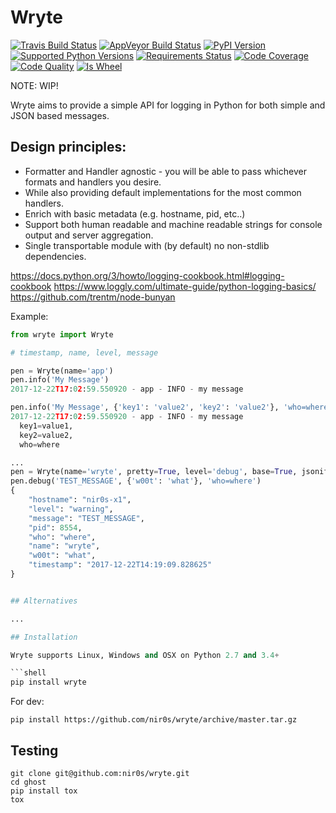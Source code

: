Wryte
=====

[![Travis Build Status](https://travis-ci.org/nir0s/wryte.svg?branch=master)](https://travis-ci.org/nir0s/wryte)
[![AppVeyor Build Status](https://ci.appveyor.com/api/projects/status/kuf0x8j62kts1bpg/branch/master?svg=true)](https://ci.appveyor.com/project/nir0s/wryte)
[![PyPI Version](http://img.shields.io/pypi/v/ghost.svg)](http://img.shields.io/pypi/v/ghost.svg)
[![Supported Python Versions](https://img.shields.io/pypi/pyversions/ghost.svg)](https://img.shields.io/pypi/pyversions/ghost.svg)
[![Requirements Status](https://requires.io/github/nir0s/wryte/requirements.svg?branch=master)](https://requires.io/github/nir0s/wryte/requirements/?branch=master)
[![Code Coverage](https://codecov.io/github/nir0s/wryte/coverage.svg?branch=master)](https://codecov.io/github/nir0s/wryte?branch=master)
[![Code Quality](https://landscape.io/github/nir0s/wryte/master/landscape.svg?style=flat)](https://landscape.io/github/nir0s/wryte)
[![Is Wheel](https://img.shields.io/pypi/wheel/ghost.svg?style=flat)](https://pypi.python.org/pypi/ghost)


NOTE: WIP!


Wryte aims to provide a simple API for logging in Python for both simple and JSON based messages.

## Design principles:

* Formatter and Handler agnostic - you will be able to pass whichever formats and handlers you desire.
* While also providing default implementations for the most common handlers.
* Enrich with basic metadata (e.g. hostname, pid, etc..)
* Support both human readable and machine readable strings for console output and server aggregation.
* Single transportable module with (by default) no non-stdlib dependencies.


https://docs.python.org/3/howto/logging-cookbook.html#logging-cookbook
https://www.loggly.com/ultimate-guide/python-logging-basics/
https://github.com/trentm/node-bunyan

Example:

```python
from wryte import Wryte

# timestamp, name, level, message

pen = Wryte(name='app')
pen.info('My Message')
2017-12-22T17:02:59.550920 - app - INFO - my message

pen.info('My Message', {'key1': 'value2', 'key2': 'value2'}, 'who=where')
2017-12-22T17:02:59.550920 - app - INFO - my message
  key1=value1,
  key2=value2,
  who=where

...
pen = Wryte(name='wryte', pretty=True, level='debug', base=True, jsonify=True)
pen.debug('TEST_MESSAGE', {'w00t': 'what'}, 'who=where')
{
    "hostname": "nir0s-x1",
    "level": "warning",
    "message": "TEST_MESSAGE",
    "pid": 8554,
    "who": "where",
    "name": "wryte",
    "w00t": "what",
    "timestamp": "2017-12-22T14:19:09.828625"
}


## Alternatives

...

## Installation

Wryte supports Linux, Windows and OSX on Python 2.7 and 3.4+

```shell
pip install wryte
```

For dev:

```shell
pip install https://github.com/nir0s/wryte/archive/master.tar.gz
```

## Testing

```shell
git clone git@github.com:nir0s/wryte.git
cd ghost
pip install tox
tox
```
